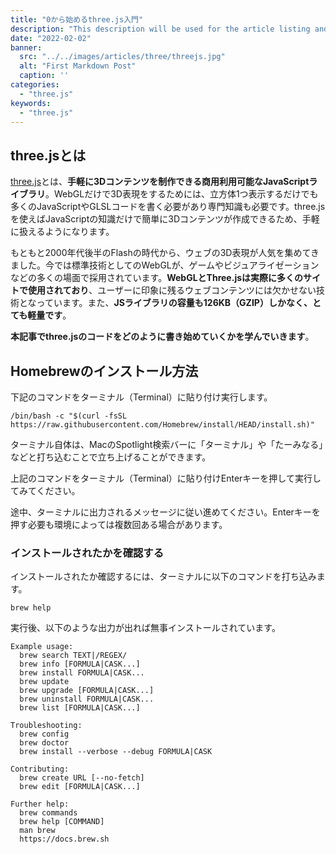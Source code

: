 ```yaml
---
title: "0から始めるthree.js入門"
description: "This description will be used for the article listing and search results on Google."
date: "2022-02-02"
banner:
  src: "../../images/articles/three/threejs.jpg"
  alt: "First Markdown Post"
  caption: ''
categories:
  - "three.js"
keywords:
  - "three.js"
---
```


## three.jsとは

[three.js](https://threejs.org/)とは、**手軽に3Dコンテンツを制作できる商用利用可能なJavaScriptライブラリ**。WebGLだけで3D表現をするためには、立方体1つ表示するだけでも多くのJavaScriptやGLSLコードを書く必要があり専門知識も必要です。three.jsを使えばJavaScriptの知識だけで簡単に3Dコンテンツが作成できるため、手軽に扱えるようになります。

もともと2000年代後半のFlashの時代から、ウェブの3D表現が人気を集めてきました。今では標準技術としてのWebGLが、ゲームやビジュアライゼーションなどの多くの場面で採用されています。**WebGLとThree.jsは実際に多くのサイトで使用されており**、ユーザーに印象に残るウェブコンテンツには欠かせない技術となっています。また、**JSライブラリの容量も126KB（GZIP）しかなく、とても軽量です**。

**本記事でthree.jsのコードをどのように書き始めていくかを学んでいきます**。

## Homebrewのインストール方法

下記のコマンドをターミナル（Terminal）に貼り付け実行します。

```
/bin/bash -c "$(curl -fsSL https://raw.githubusercontent.com/Homebrew/install/HEAD/install.sh)"

```

ターミナル自体は、MacのSpotlight検索バーに「ターミナル」や「たーみなる」などと打ち込むことで立ち上げることができます。

上記のコマンドをターミナル（Terminal）に貼り付けEnterキーを押して実行してみてください。

途中、ターミナルに出力されるメッセージに従い進めてください。Enterキーを押す必要も環境によっては複数回ある場合があります。

### インストールされたかを確認する

インストールされたか確認するには、ターミナルに以下のコマンドを打ち込みます。

```
brew help
```

実行後、以下のような出力が出れば無事インストールされています。

```
Example usage:
  brew search TEXT|/REGEX/
  brew info [FORMULA|CASK...]
  brew install FORMULA|CASK...
  brew update
  brew upgrade [FORMULA|CASK...]
  brew uninstall FORMULA|CASK...
  brew list [FORMULA|CASK...]

Troubleshooting:
  brew config
  brew doctor
  brew install --verbose --debug FORMULA|CASK

Contributing:
  brew create URL [--no-fetch]
  brew edit [FORMULA|CASK...]

Further help:
  brew commands
  brew help [COMMAND]
  man brew
  https://docs.brew.sh
```



